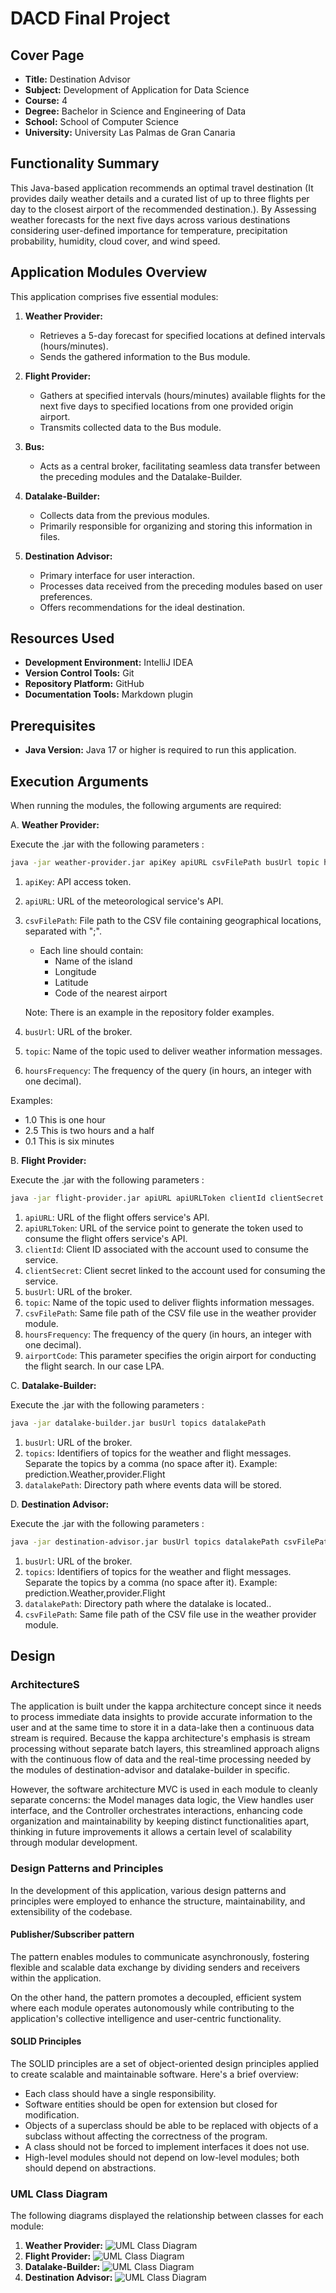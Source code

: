 # DACD Final Project

## Cover Page
- **Title:** Destination Advisor
- **Subject:** Development of Application for Data Science
- **Course:** 4
- **Degree:** Bachelor in Science and Engineering of Data
- **School:** School of Computer Science
- **University:** University Las Palmas de Gran Canaria

## Functionality Summary
This Java-based application recommends an optimal travel destination (It provides daily weather details and a curated list of up to three flights per day to the closest airport of the recommended destination.). By Assessing weather forecasts for the next five days across various destinations considering user-defined importance for temperature, precipitation probability, humidity, cloud cover, and wind speed.

## Application Modules Overview

This application comprises five essential modules:

1. **Weather Provider:**
   - Retrieves a 5-day forecast for specified locations at defined intervals (hours/minutes).
   - Sends the gathered information to the Bus module.

2. **Flight Provider:**
   - Gathers at specified intervals (hours/minutes) available flights for the next five days to specified locations from one provided origin airport.
   - Transmits collected data to the Bus module.

3. **Bus:**
   - Acts as a central broker, facilitating seamless data transfer between the preceding modules and the Datalake-Builder.

4. **Datalake-Builder:**
   - Collects data from the previous modules.
   - Primarily responsible for organizing and storing this information in files.

5. **Destination Advisor:**
   - Primary interface for user interaction.
   - Processes data received from the preceding modules based on user preferences.
   - Offers recommendations for the ideal destination.

## Resources Used
- **Development Environment:** IntelliJ IDEA
- **Version Control Tools:** Git
- **Repository Platform:** GitHub
- **Documentation Tools:** Markdown plugin

## Prerequisites
- **Java Version:** Java 17 or higher is required to run this application.

## Execution Arguments
When running the modules, the following arguments are required:

A. **Weather Provider:**

Execute the .jar with the following parameters :

```bash
java -jar weather-provider.jar apiKey apiURL csvFilePath busUrl topic hoursFrequency
```

1. `apiKey`: API access token.
2. `apiURL`: URL of the meteorological service's API.
3. `csvFilePath`: File path to the CSV file containing geographical locations, separated with ";".
   - Each line should contain:
      - Name of the island
      - Longitude
      - Latitude
      - Code of the nearest airport
     
    Note: There is an example in the repository folder examples.
4. `busUrl`: URL of the broker.
5. `topic`: Name of the topic used to deliver weather information messages.
6. `hoursFrequency`: The frequency of the query (in hours, an integer with one decimal).

Examples:
- 1.0 This is one hour
- 2.5 This is two hours and a half
- 0.1 This is six minutes

B. **Flight Provider:**

Execute the .jar with the following parameters :

```bash
java -jar flight-provider.jar apiURL apiURLToken clientId clientSecret busUrl topic csvFilePath hoursFrequency airportCode
```

1. `apiURL`: URL of the flight offers service's API.
2. `apiURLToken`: URL of the service point to generate the token used to consume the flight offers service's API.
3. `clientId`: Client ID associated with the account used to consume the service.
4. `clientSecret`: Client secret linked to the account used for consuming the service.
5. `busUrl`: URL of the broker.
6. `topic`: Name of the topic used to deliver flights information messages.
7. `csvFilePath`: Same file path of the CSV file use in the weather provider module.
8. `hoursFrequency`: The frequency of the query (in hours, an integer with one decimal).
9. `airportCode`: This parameter specifies the origin airport for conducting the flight search. In our case LPA.

C. **Datalake-Builder:**

Execute the .jar with the following parameters :

```bash
java -jar datalake-builder.jar busUrl topics datalakePath
```

1. `busUrl`: URL of the broker.
2. `topics`: Identifiers of topics for the weather and flight messages. Separate the topics by a comma (no space after it). Example: prediction.Weather,provider.Flight
3. `datalakePath`: Directory path where events data will be stored.

D. **Destination Advisor:**

Execute the .jar with the following parameters :

```bash
java -jar destination-advisor.jar busUrl topics datalakePath csvFilePath
```

1. `busUrl`: URL of the broker.
2. `topics`: Identifiers of topics for the weather and flight messages. Separate the topics by a comma (no space after it). Example: prediction.Weather,provider.Flight
3. `datalakePath`: Directory path where the datalake is located..
4. `csvFilePath`: Same file path of the CSV file use in the weather provider module.

## Design

### ArchitectureS

The application is built under the kappa architecture concept since it needs to process immediate data insights to provide accurate information to the user and at the same time to store it in a data-lake then a continuous data stream is required. Because the kappa architecture's emphasis is stream processing without separate batch layers, this streamlined approach aligns with the continuous flow of data and the real-time processing needed by the modules of destination-advisor and datalake-builder in specific.

However, the software architecture MVC is used in each module to cleanly separate concerns: the Model manages data logic, the View handles user interface, and the Controller orchestrates interactions, enhancing code organization and maintainability by keeping distinct functionalities apart, thinking in future improvements it allows a certain level of scalability through modular development.

### Design Patterns and Principles

In the development of this application, various design patterns and principles were employed to enhance the structure, maintainability, and extensibility of the codebase.

#### Publisher/Subscriber pattern

The pattern enables modules to communicate asynchronously, fostering flexible and scalable data exchange by dividing senders and receivers within the application.

On the other hand, the pattern promotes a decoupled, efficient system where each module operates autonomously while contributing to the application's collective intelligence and user-centric functionality.

#### SOLID Principles

The SOLID principles are a set of object-oriented design principles applied to create scalable and maintainable software. Here's a brief overview:

- Each class should have a single responsibility.
- Software entities should be open for extension but closed for modification.
- Objects of a superclass should be able to be replaced with objects of a subclass without affecting the correctness of the program.
- A class should not be forced to implement interfaces it does not use.
- High-level modules should not depend on low-level modules; both should depend on abstractions.

### UML Class Diagram

The following diagrams displayed the relationship between classes for each module:

1. **Weather Provider:**
   ![UML Class Diagram](./img/weather-provider.jpg)
2. **Flight Provider:**
   ![UML Class Diagram](./img/flight-provider.jpg)
3. **Datalake-Builder:**
   ![UML Class Diagram](./img/datalake-builder.jpg)
4. **Destination Advisor:** 
   ![UML Class Diagram](./img/destination-advisor.jpg)



